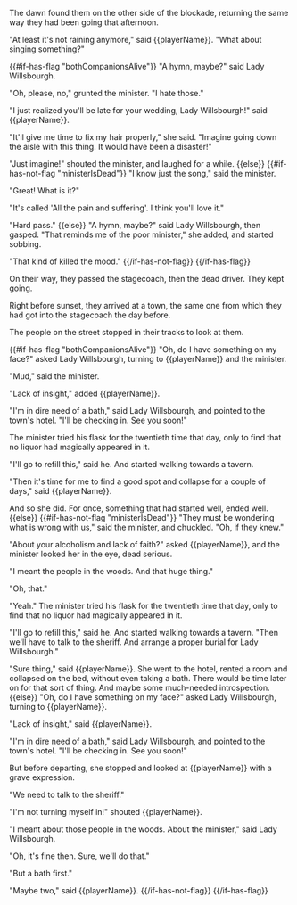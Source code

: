 The dawn found them on the other side of the blockade, returning the same way they had been going that afternoon.

"At least it's not raining anymore," said {{playerName}}. "What about singing something?"

{{#if-has-flag "bothCompanionsAlive"}}
"A hymn, maybe?" said Lady Willsbourgh.

"Oh, please, no," grunted the minister. "I hate those."

"I just realized you'll be late for your wedding, Lady Willsbourgh!" said {{playerName}}.

"It'll give me time to fix my hair properly," she said. "Imagine going down the aisle with this thing. It would have been a disaster!"

"Just imagine!" shouted the minister, and laughed for a while.
{{else}}
{{#if-has-not-flag "ministerIsDead"}}
"I know just the song," said the minister.

"Great! What is it?"

"It's called 'All the pain and suffering'. I think you'll love it."

"Hard pass."
{{else}}
"A hymn, maybe?" said Lady Willsbourgh, then gasped. "That reminds me of the poor minister," she added, and started sobbing.

"That kind of killed the mood."
{{/if-has-not-flag}}
{{/if-has-flag}}

On their way, they passed the stagecoach, then the dead driver. They kept going.

Right before sunset, they arrived at a town, the same one from which they had got into the stagecoach the day before.

The people on the street stopped in their tracks to look at them.

{{#if-has-flag "bothCompanionsAlive"}}
"Oh, do I have something on my face?" asked Lady Willsbourgh, turning to {{playerName}} and the minister.

"Mud," said the minister.

"Lack of insight," added {{playerName}}.

"I'm in dire need of a bath," said Lady Willsbourgh, and pointed to the town's hotel. "I'll be checking in. See you soon!"

The minister tried his flask for the twentieth time that day, only to find that no liquor had magically appeared in it.

"I'll go to refill this," said he. And started walking towards a tavern.

"Then it's time for me to find a good spot and collapse for a couple of days," said {{playerName}}.

And so she did. For once, something that had started well, ended well.
{{else}}
{{#if-has-not-flag "ministerIsDead"}}
"They must be wondering what is wrong with us," said the minister, and chuckled. "Oh, if they knew."

"About your alcoholism and lack of faith?" asked {{playerName}}, and the minister looked her in the eye, dead serious.

"I meant the people in the woods. And that huge thing."

"Oh, that."

"Yeah." The minister tried his flask for the twentieth time that day, only to find that no liquor had magically appeared in it.

"I'll go to refill this," said he. And started walking towards a tavern. "Then we'll have to talk to the sheriff. And arrange a proper burial for Lady Willsbourgh."

"Sure thing," said {{playerName}}. She went to the hotel, rented a room and collapsed on the bed, without even taking a bath. There would be time later on for that sort of thing. And maybe some much-needed introspection.
{{else}}
"Oh, do I have something on my face?" asked Lady Willsbourgh, turning to {{playerName}}.

"Lack of insight," said {{playerName}}.

"I'm in dire need of a bath," said Lady Willsbourgh, and pointed to the town's hotel. "I'll be checking in. See you soon!"

But before departing, she stopped and looked at {{playerName}} with a grave expression.

"We need to talk to the sheriff."

"I'm not turning myself in!" shouted {{playerName}}.

"I meant about those people in the woods. About the minister," said Lady Willsbourgh.

"Oh, it's fine then. Sure, we'll do that."

"But a bath first."

"Maybe two," said {{playerName}}.
{{/if-has-not-flag}}
{{/if-has-flag}}
